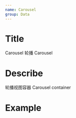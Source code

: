 ```yaml
---
name: Carousel
group: Data
---
```


# Title

Carousel 轮播
Carousel

# Describe

轮播视图容器
Carousel container

# Example
